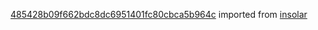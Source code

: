[485428b09f662bdc8dc6951401fc80cbca5b964c](https://github.com/insolar/insolar/commit/485428b09f662bdc8dc6951401fc80cbca5b964c) imported from [insolar](https://github.com/insolar/insolar)
